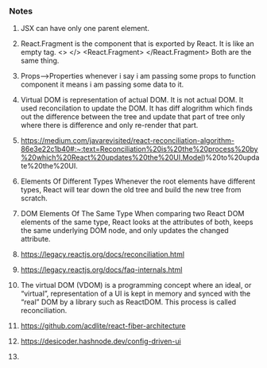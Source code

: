 ### Notes ###
1. JSX can have only one parent element.
2. React.Fragment is the component that is exported by React. It is like an empty tag.
<>
</>
<React.Fragment>
</React.Fragment>
Both are the same thing.

3. Props-->Properties 
whenever i say i am passing some props to function component it means i am passing some data to it.  

4. Virtual DOM is representation of actual DOM. It is not actual DOM. It used reconcilation to update the DOM.
It has diff alogrithm which finds out the difference between the tree and update that part of tree only where there is difference and only re-render that part.

5. https://medium.com/javarevisited/react-reconciliation-algorithm-86e3e22c1b40#:~:text=Reconciliation%20is%20the%20process%20by%20which%20React%20updates%20the%20UI,Model)%20to%20update%20the%20UI.

6. Elements Of Different Types
Whenever the root elements have different types, React will tear down the old tree and build the new tree from scratch.

7. DOM Elements Of The Same Type
When comparing two React DOM elements of the same type, React looks at the attributes of both, keeps the same underlying DOM node, and only updates the changed attribute.

8. https://legacy.reactjs.org/docs/reconciliation.html
9. https://legacy.reactjs.org/docs/faq-internals.html
10. The virtual DOM (VDOM) is a programming concept where an ideal, or “virtual”, representation of a UI is kept in memory and synced with the “real” DOM by a library such as ReactDOM. This process is called reconciliation.

11. https://github.com/acdlite/react-fiber-architecture

12. https://desicoder.hashnode.dev/config-driven-ui

13. 